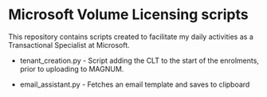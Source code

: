 # Microsoft Volume Licensing scripts


This repository contains scripts created to facilitate my daily activities as a Transactional Specialist at Microsoft.




* tenant_creation.py - Script adding the CLT to the start of the enrolments, prior to uploading to MAGNUM.

* email_assistant.py - Fetches an email template and saves to clipboard